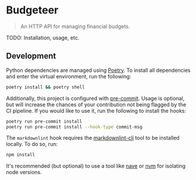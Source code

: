 # Budgeteer

> An HTTP API for managing financial budgets.

TODO: Installation, usage, etc.

## Development

Python dependencies are managed using [Poetry][01]. To install all dependencies
and enter the virtual environment, run the following:

```bash
poetry install && poetry shell
```

Additionally, this project is configured with [pre-commit][02]. Usage is
optional, but will increase the chances of your contribution not being flagged
by the CI pipeline. If you would like to use it, run the following to install
the hooks:

```bash
poetry run pre-commit install
poetry run pre-commit install --hook-type commit-msg
```

The `markdownlint` hook requires the [markdownlint-cli][03] tool to be installed
locally. To do so, run:

```bash
npm install
```

It's recommended (but optional) to use a tool like [nave][04] or [nvm][05] for
isolating node versions.

[01]: https://python-poetry.org/
[02]: https://pre-commit.com/
[03]: https://github.com/igorshubovych/markdownlint-cli
[04]: https://github.com/isaacs/nave
[05]: https://github.com/nvm-sh/nvm
